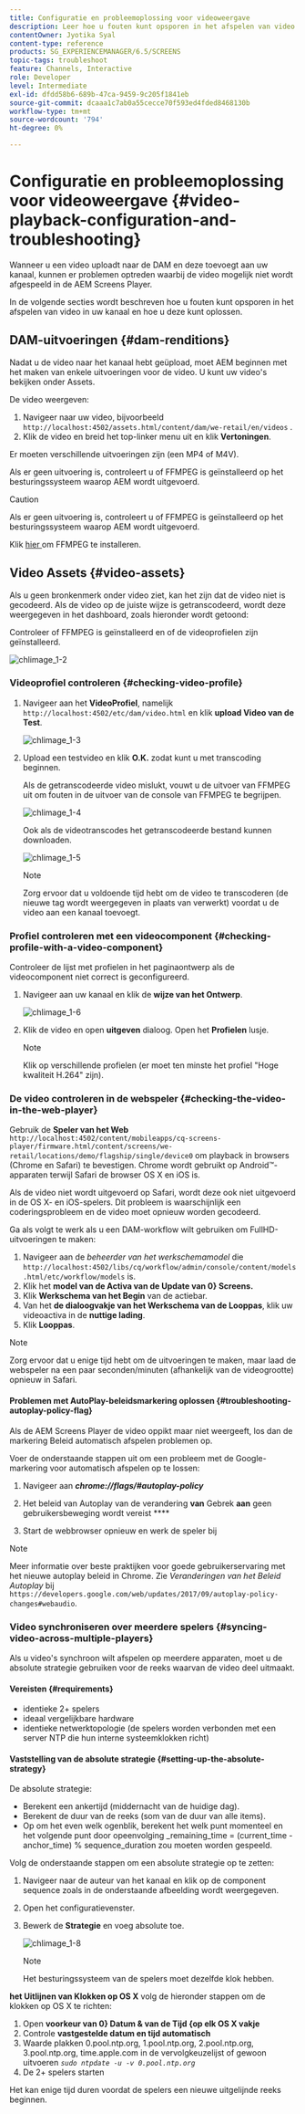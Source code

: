 ```yaml
---
title: Configuratie en probleemoplossing voor videoweergave
description: Leer hoe u fouten kunt opsporen in het afspelen van video in uw kanaal voor AEM Screens en hoe u problemen kunt oplossen.
contentOwner: Jyotika Syal
content-type: reference
products: SG_EXPERIENCEMANAGER/6.5/SCREENS
topic-tags: troubleshoot
feature: Channels, Interactive
role: Developer
level: Intermediate
exl-id: dfdd58b6-689b-47ca-9459-9c205f1841eb
source-git-commit: dcaaa1c7ab0a55cecce70f593ed4fded8468130b
workflow-type: tm+mt
source-wordcount: '794'
ht-degree: 0%

---
```


# Configuratie en probleemoplossing voor videoweergave {#video-playback-configuration-and-troubleshooting}

Wanneer u een video uploadt naar de DAM en deze toevoegt aan uw kanaal, kunnen er problemen optreden waarbij de video mogelijk niet wordt afgespeeld in de AEM Screens Player.

In de volgende secties wordt beschreven hoe u fouten kunt opsporen in het afspelen van video in uw kanaal en hoe u deze kunt oplossen.

## DAM-uitvoeringen {#dam-renditions}

Nadat u de video naar het kanaal hebt geüpload, moet AEM beginnen met het maken van enkele uitvoeringen voor de video. U kunt uw video&#39;s bekijken onder Assets.

De video weergeven:

1. Navigeer naar uw video, bijvoorbeeld `http://localhost:4502/assets.html/content/dam/we-retail/en/videos` .
1. Klik de video en breid het top-linker menu uit en klik **Vertoningen**.

Er moeten verschillende uitvoeringen zijn (een MP4 of M4V).

Als er geen uitvoering is, controleert u of FFMPEG is geïnstalleerd op het besturingssysteem waarop AEM wordt uitgevoerd.

>[!CAUTION]
>
>Als er geen uitvoering is, controleert u of FFMPEG is geïnstalleerd op het besturingssysteem waarop AEM wordt uitgevoerd.
>
>Klik [ hier ](https://www.ffmpeg.org/download.html) om FFMPEG te installeren.

## Video Assets {#video-assets}

Als u geen bronkenmerk onder video ziet, kan het zijn dat de video niet is gecodeerd. Als de video op de juiste wijze is getranscodeerd, wordt deze weergegeven in het dashboard, zoals hieronder wordt getoond:

Controleer of FFMPEG is geïnstalleerd en of de videoprofielen zijn geïnstalleerd.

![ chlimage_1-2 ](assets/chlimage_1-2.png)

### Videoprofiel controleren {#checking-video-profile}

1. Navigeer aan het **VideoProfiel**, namelijk `http://localhost:4502/etc/dam/video.html` en klik **upload Video van de Test**.

   ![ chlimage_1-3 ](assets/chlimage_1-3.png)

1. Upload een testvideo en klik **O.K.** zodat kunt u met transcoding beginnen.

   Als de getranscodeerde video mislukt, vouwt u de uitvoer van FFMPEG uit om fouten in de uitvoer van de console van FFMPEG te begrijpen.

   ![ chlimage_1-4 ](assets/chlimage_1-4.png)

   Ook als de videotranscodes het getranscodeerde bestand kunnen downloaden.

   ![ chlimage_1-5 ](assets/chlimage_1-5.png)

   >[!NOTE]
   >
   >Zorg ervoor dat u voldoende tijd hebt om de video te transcoderen (de nieuwe tag wordt weergegeven in plaats van verwerkt) voordat u de video aan een kanaal toevoegt.

### Profiel controleren met een videocomponent {#checking-profile-with-a-video-component}

Controleer de lijst met profielen in het paginaontwerp als de videocomponent niet correct is geconfigureerd.

1. Navigeer aan uw kanaal en klik de **wijze van het Ontwerp**.

   ![ chlimage_1-6 ](assets/chlimage_1-6.png)

1. Klik de video en open **uitgeven** dialoog. Open het **Profielen** lusje.

   >[!NOTE]
   >Klik op verschillende profielen (er moet ten minste het profiel &quot;Hoge kwaliteit H.264&quot; zijn).

### De video controleren in de webspeler {#checking-the-video-in-the-web-player}

Gebruik de **Speler van het Web** `http://localhost:4502/content/mobileapps/cq-screens-player/firmware.html/content/screens/we-retail/locations/demo/flagship/single/device0` om playback in browsers (Chrome en Safari) te bevestigen. Chrome wordt gebruikt op Android™-apparaten terwijl Safari de browser OS X en iOS is.

Als de video niet wordt uitgevoerd op Safari, wordt deze ook niet uitgevoerd in de OS X- en iOS-spelers. Dit probleem is waarschijnlijk een coderingsprobleem en de video moet opnieuw worden gecodeerd.

Ga als volgt te werk als u een DAM-workflow wilt gebruiken om FullHD-uitvoeringen te maken:

1. Navigeer aan de *beheerder van het werkschemamodel* die `http://localhost:4502/libs/cq/workflow/admin/console/content/models.html/etc/workflow/models` is.
1. Klik het **model van de Activa van de Update van 0} Screens.**
1. Klik **Werkschema van het Begin** van de actiebar.
1. Van het **de dialoogvakje van het Werkschema van de Looppas**, klik uw videoactiva in de **nuttige lading**.
1. Klik **Looppas**.

>[!NOTE]
>
>Zorg ervoor dat u enige tijd hebt om de uitvoeringen te maken, maar laad de webspeler na een paar seconden/minuten (afhankelijk van de videogrootte) opnieuw in Safari.

#### Problemen met AutoPlay-beleidsmarkering oplossen {#troubleshooting-autoplay-policy-flag}

Als de AEM Screens Player de video oppikt maar niet weergeeft, los dan de markering Beleid automatisch afspelen problemen op.

Voer de onderstaande stappen uit om een probleem met de Google-markering voor automatisch afspelen op te lossen:

1. Navigeer aan ***chrome://flags/#autoplay-policy***
1. Het beleid van Autoplay van de verandering **van** Gebrek **aan** geen gebruikersbeweging wordt vereist ****

1. Start de webbrowser opnieuw en werk de speler bij

>[!NOTE]
>
>Meer informatie over beste praktijken voor goede gebruikerservaring met het nieuwe autoplay beleid in Chrome. Zie *Veranderingen van het Beleid Autoplay* bij `https://developers.google.com/web/updates/2017/09/autoplay-policy-changes#webaudio`.

### Video synchroniseren over meerdere spelers {#syncing-video-across-multiple-players}

Als u video&#39;s synchroon wilt afspelen op meerdere apparaten, moet u de absolute strategie gebruiken voor de reeks waarvan de video deel uitmaakt.

#### Vereisten {#requirements}

* identieke 2+ spelers
* ideaal vergelijkbare hardware
* identieke netwerktopologie (de spelers worden verbonden met een server NTP die hun interne systeemklokken richt)

#### Vaststelling van de absolute strategie {#setting-up-the-absolute-strategy}

De absolute strategie:

* Berekent een ankertijd (middernacht van de huidige dag).
* Berekent de duur van de reeks (som van de duur van alle items).
* Op om het even welk ogenblik, berekent het welk punt momenteel en het volgende punt door opeenvolging _remaining_time = (current_time - anchor_time) % sequence_duration zou moeten worden gespeeld.

Volg de onderstaande stappen om een absolute strategie op te zetten:

1. Navigeer naar de auteur van het kanaal en klik op de component sequence zoals in de onderstaande afbeelding wordt weergegeven.
1. Open het configuratievenster.
1. Bewerk de **Strategie** en voeg absolute toe.

   ![ chlimage_1-8 ](assets/chlimage_1-8.png)

   >[!NOTE]
   >Het besturingssysteem van de spelers moet dezelfde klok hebben.

**het Uitlijnen van Klokken op OS X** volg de hieronder stappen om de klokken op OS X te richten:

1. Open **voorkeur van 0} Datum &amp; van de Tijd {op elk OS X vakje**
1. Controle **vastgestelde datum en tijd automatisch**
1. Waarde plakken 0.pool.ntp.org, 1.pool.ntp.org, 2.pool.ntp.org, 3.pool.ntp.org, time.apple.com in de vervolgkeuzelijst of gewoon uitvoeren *`sudo ntpdate -u -v 0.pool.ntp.org`*
1. De 2+ spelers starten

Het kan enige tijd duren voordat de spelers een nieuwe uitgelijnde reeks beginnen.
